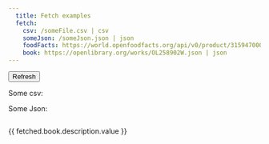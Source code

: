 ```yaml
---
  title: Fetch examples
  fetch: 
    csv: /someFile.csv | csv
    someJson: /someJson.json | json
    foodFacts: https://world.openfoodfacts.org/api/v0/product/3159470000120.json | json
    book: https://openlibrary.org/works/OL258902W.json | json 
---
```

<button class="btn btn-primary" v-on:click="fmFetch()">Refresh</button>

Some csv:
<b-table-lite :items="fetched.csv" />

Some Json:
<b-table-lite :items="fetched.someJson" />

<img :src="fetched.foodFacts.product.image_front_url" />

<p> {{ fetched.book.description.value }} </p>

